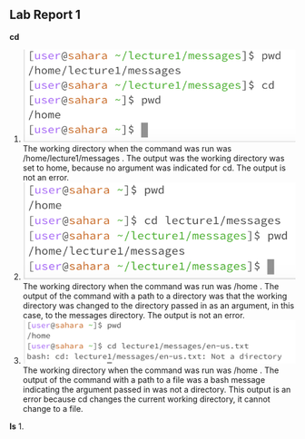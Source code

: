 ## Lab Report 1

**cd**
1. ![Image](cdNoArgs.png) The working directory when the command was run was /home/lecture1/messages . The output was the working directory was set to home, because no argument was indicated for cd. The output is not an error.
2. ![Image](cdToDirectory.png) The working directory when the command was run was /home . The output of the command with a path to a directory was that the working directory was changed to the directory passed in as an argument, in this case, to the messages directory. The output is not an error.
3. ![Image](cdToFile.png) The working directory when the command was run was /home . The output of the command with a path to a file was a bash message indicating the argument passed in was not a directory. This output is an error because cd changes the current working directory, it cannot change to a file.

**ls**
1. 
